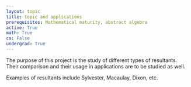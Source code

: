 ```yaml
---
layout: topic
title: topic and applications
prerequisites: Mathematical maturity, abstract algebra
active: True
math: True
cs: False
undergrad: True
---
```


The purpose of this project is the study of different types of resultants.
Their comparison and their usage in applications are to be studied as well.

Examples of resultants include Sylvester, Macaulay, Dixon,  etc.
